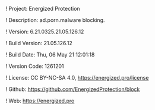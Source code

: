 ! Project: Energized Protection

! Description: ad.porn.malware blocking.

! Version: 6.21.0325.21.05.126.12

! Build Version: 21.05.126.12

! Build Date: Thu, 06 May 21 12:01:18

! Version Code: 1261201

! License: CC BY-NC-SA 4.0, https://energized.pro/license

! Github: https://github.com/EnergizedProtection/block

! Web: https://energized.pro
